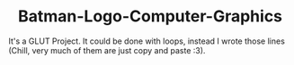# <div align='center'> Batman-Logo-Computer-Graphics</div>
It's a GLUT Project. It could be done with loops, instead I wrote those lines (Chill, very much of them are just copy and paste :3).
